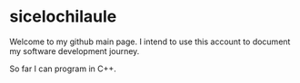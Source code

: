 # sicelochilaule

Welcome to my github main page. I intend to use this account to document my software development journey.

So far I can program in C++.